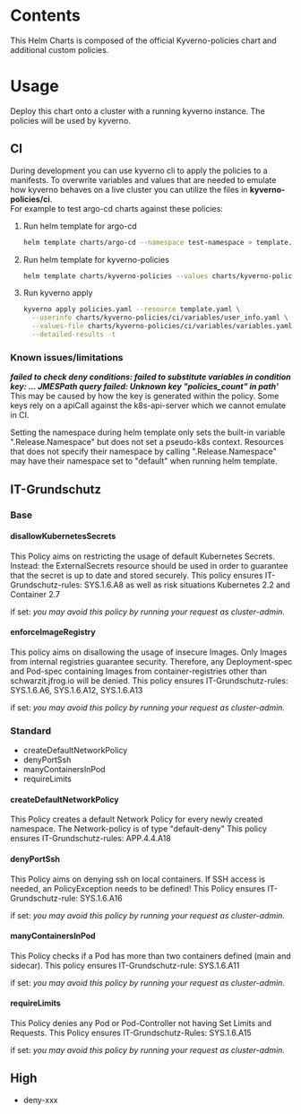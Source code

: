 # Contents

This Helm Charts is composed of the official Kyverno-policies chart and additional custom policies.

# Usage
Deploy this chart onto a cluster with a running kyverno instance. The policies will be used by kyverno.

## CI
During development you can use kyverno cli to apply the policies to a manifests.
To overwrite variables and values that are needed to emulate how kyverno behaves on a live cluster you can utilize 
the files in **kyverno-policies/ci**.  
For example to test argo-cd charts against these policies:
1. Run helm template for argo-cd
    ```bash
   helm template charts/argo-cd --namespace test-namespace > template.yaml
   ```
2. Run helm template for kyverno-policies
    ```bash
    helm template charts/kyverno-policies --values charts/kyverno-policies/ci/override-issuer.yaml > policies.yaml
    ```
3. Run kyverno apply
    ```bash
    kyverno apply policies.yaml --resource template.yaml \
      --userinfo charts/kyverno-policies/ci/variables/user_info.yaml \
      --values-file charts/kyverno-policies/ci/variables/variables.yaml \
      --detailed-results -t
    ```

### Known issues/limitations
***failed to check deny conditions: failed to substitute variables in condition key: ... JMESPath query failed: Unknown key "policies_count" in path'***  
This may be caused by how the key is generated within the policy. Some keys rely on a apiCall against 
the k8s-api-server which we cannot emulate in CI.

Setting the namespace during helm template only sets the built-in variable ".Release.Namespace" but does not set a pseudo-k8s context.
Resources that does not specify their namespace by calling ".Release.Namespace" may have their namespace set to 
"default" when running helm template.


## IT-Grundschutz
### Base
#### disallowKubernetesSecrets

This Policy aims on restricting the usage of default Kubernetes Secrets.
Instead: the ExternalSecrets resource should be used in order to guarantee
that the secret is up to date and stored securely.
This policy ensures IT-Grundschutz-rules:
SYS.1.6.A8 as well as risk situations Kubernetes 2.2 and Container 2.7

if set: *you may avoid this policy by running your request as cluster-admin.*

#### enforceImageRegistry

This policy aims on disallowing the usage of insecure Images.
Only Images from internal registries guarantee security.
Therefore, any Deployment-spec and Pod-spec containing Images from
container-registries other than schwarzit.jfrog.io will be denied.
This policy ensures IT-Grundschutz-rules:
SYS.1.6.A6, SYS.1.6.A12, SYS.1.6.A13

if set: *you may avoid this policy by running your request as cluster-admin.*

### Standard
* createDefaultNetworkPolicy
* denyPortSsh
* manyContainersInPod
* requireLimits

#### createDefaultNetworkPolicy

This Policy creates a default Network Policy for every newly created namespace.
The Network-policy is of type "default-deny"
This policy ensures IT-Grundschutz-rules:
APP.4.4.A18

#### denyPortSsh

This Policy aims on denying ssh on local containers.
If SSH access is needed, an PolicyException needs to be defined!
This Policy ensures IT-Grundschutz-rule:
SYS.1.6.A16

if set: *you may avoid this policy by running your request as cluster-admin.*

#### manyContainersInPod

This Policy checks if a Pod has more than two containers defined (main and sidecar).
This policy ensures IT-Grundschutz-rule:
SYS.1.6.A11

if set: *you may avoid this policy by running your request as cluster-admin.*

#### requireLimits

This Policy denies any Pod or Pod-Controller not having Set Limits and Requests.
This Policy ensures IT-Grundschutz-Rules:
SYS.1.6.A15

if set: *you may avoid this policy by running your request as cluster-admin.*

## High
* deny-xxx
